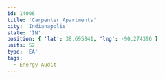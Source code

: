 ```yaml
---
id: 14006
title: 'Carpenter Apartments'
city: 'Indianapolis'
state: 'IN'
position: { 'lat': 38.695841, 'lng': -90.274396 }
units: 52
type: 'EA'
tags:
  - Energy Audit
---
```

